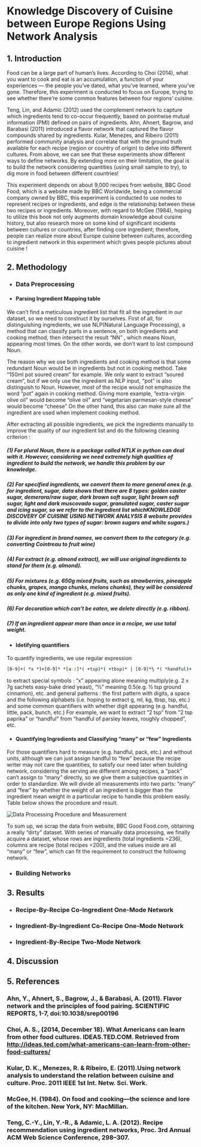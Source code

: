 # Knowledge Discovery of Cuisine between Europe Regions Using Network Analysis

## 1. Introduction
Food can be a large part of human’s lives. According to Choi (2014), what you want to cook and eat is an accumulation, a function of your experiences — the people you’ve dated, what you’ve learned, where you’ve gone. Therefore, this experiment is conducted to focus on Europe, trying to see whether there’re some common features between four regions’ cuisine.

Teng, Lin, and Adamic (2012) used the complement network to capture which ingredients tend to co-occur frequently, based on pointwise mutual information (PMI) defined on pairs of ingredients. Ahn, Ahnert, Bagrow, and Barabasi (2011) introduced a flavor network that captured the flavor compounds shared by ingredients. Kular, Menezes, and Ribeiro (2011) performed community analysis and correlate that with the ground truth available for each recipe (region or country of origin) to delve into different cultures. From above, we can see that these experiments show different ways to define networks. By extending more on their limitation, the goal is to build the network considering quantities (using small sample to try), to dig more in food between different countries!

This experiment depends on about 9,000 recipes from website, BBC Good Food, which is a website made by BBC Worldwide, being a commercial company owned by BBC, this experiment is conducted to use nodes to represent recipes or ingredients, and edge is the relationship between these two recipes or ingredients. Moreover, with regard to McGee (1984), hoping to utilize this book not only augments domain knowledge about cuisine history, but also research more on some kind of significant incidents between cultures or countries, after finding core ingredient; therefore, people can realize more about Europe cuisine between cultures, according to ingredient network in this experiment which gives people pictures about cuisine !

## 2. Methodology
- ### Data Preprocessing
- #### Parsing Ingredient Mapping table
We can’t find a meticulous ingredient list that fit all the ingredient in our dataset, so we need to construct it by ourselves. First of all, for distinguishing ingredients, we use NLP(Natural Language Processing), a method that can classify parts in a sentence, on both ingredients and cooking method, then intersect the result “NN” , which means Noun, appearing most times. On the other words, we don’t want to lost compound Noun. 

The reason why we use both ingredients and cooking method is that some redundant Noun would be in ingredients but not in cooking method. Take “150ml pot soured cream” for example. We only want to extract “soured cream”, but if we only use the ingredient as NLP input, “pot” is also distinguish to Noun. However, most of the recipe would not emphasize the word “pot” again in cooking method. Giving more example, “extra-virgin olive oil” would become “olive oil” and “vegetarian parmesan-style cheese” would become “cheese” On the other hand, this also can make sure all the ingredient are used when implement cooking method.

After extracting all possible ingredients, we pick the ingredients manually to improve the quality of our ingredient list and do the following cleaning criterion :
##### (1) For plural Noun, there is a package called NTLK in python can deal with it. However, considering we need extremely high qualities of ingredient to build the network, we handle this problem by our knowledge.
##### (2) For specified ingredients, we convert them to more general ones (e.g. for ingredient, sugar, data shows that there are 8 types: golden caster sugar, demerara/raw sugar, dark brown soft sugar, light brown soft sugar, light and dark muscovado sugar, granulated sugar, caster sugar and icing sugar, so we refer to the ingredient list whichKNOWLEDGE DISCOVERY OF CUISINE USING NETWORK ANALYSIS 8 website provides to divide into only two types of sugar: brown sugars and white sugars.)
##### (3) For ingredient in brand names, we convert them to the category (e.g. converting Cointreau to fruit wine)
##### (4) For extract (e.g. almond extract), we will use original ingredients to stand for them (e.g. almond).
##### (5) For mixtures (e.g. 650g mixed fruits, such as strawberries, pineapple chunks, grapes, mango chunks, melons chunks), they will be considered as only one kind of ingredient (e.g. mixed fruits).
##### (6) For decoration which can’t be eaten, we delete directly (e.g. ribbon).
##### (7) If an ingredient appear more than once in a recipe, we use total weight.

- #### Idetifying quantifiers
To quantify ingredients, we use regular expression 

```cmd
[0-9]+( *x *)+[0-9]* *[a-z]*( +tsp)*( +tbsp)* | [0-9]*½ *( *handful)+ | [0-9]*½ *( *bunch)+ | [0-9]*½ *( *little)+ | [0-9]*½ *( *pack)+ | [0-9]*½ +[a-z]*( +tsp)*( +tbsp)* | [0-9]+[a-z]*( +tsp)*( +tbsp)*
```
to extract special symbols : “x” appearing alone meaning multiply(e.g. 2 x 7g sachets easy-bake dried yeast), “½” meaning 0.5(e.g. ½ tsp ground cinnamon), etc. and general patterns : the first pattern with digits, a space and the following alphabets (i.e. hoping to extract g, ml, kg, tbsp, tsp, etc.) and some common quantifiers with whether digit appearing (e.g. handful, little, pack, bunch, etc.) For example, we want to extract “2 tsp” from “2 tsp paprika” or “handful” from “handful of parsley leaves, roughly chopped”, etc.

- #### Quantifying Ingredients and Classifying “many” or “few” Ingredients
For those quantifiers hard to measure (e.g. handful, pack, etc.) and without units, although we can just assign handful to “few” because the recipe writer may not care the quantities, to satisfy our need later when building network, considering the serving are different among recipes, a “pack” can’t assign to “many” directly, so we give them a subjective quantities in order to standardize.  We will divide all measurements into two parts: “many” and “few” by whether the weight of an ingredient is bigger than the ingredient mean weight in a particular recipe to handle this problem easily. Table below shows the procedure and result. 

![Data Processing Procedure and Measurement](https://github.com/mayritaspring/Recipe-Mining/blob/master/Social%20Network%20Analysis/figures/table1.png)

To sum up, we scrap the data from website, BBC Good Food.com, obtaining a really “dirty” dataset. With series of manually data processing, we finally acquire a dataset, whose rows are ingredients (total ingredients =236), columns are recipe (total recipes =200), and the values inside are all “many” or “few”, which can fit the requirement to construct the following network.

- ### Building Networks


## 3. Results
- ### Recipe-By-Recipe Co-Ingredient One-Mode Network

- ### Ingredient-By-Ingredient Co-Recipe One-Mode Network

- ### Ingredient-By-Recipe Two-Mode Network


## 4. Discussion


## 5. References
### Ahn, Y., Ahnert, S., Bagrow, J., & Barabasi, A. (2011). Flavor network and the principles of food pairing. SCIENTIFIC REPORTS, 1-7, doi:10.1038/srep00196
### Choi, A. S., (2014, December 18). What Americans can learn from other food cultures. IDEAS.TED.COM. Retrieved from http://ideas.ted.com/what-americans-can-learn-from-other-food-cultures/
### Kular, D. K., Menezes, R. & Ribeiro, E. (2011).Using network analysis to understand the relation between cuisine and culture. Proc. 2011 IEEE 1st Int. Netw. Sci. Work.
### McGee, H. (1984). On food and cooking—the science and lore of the kitchen. New York, NY: MacMillan.
### Teng, C.-Y., Lin, Y.-R., & Adamic, L. A. (2012). Recipe recommendation using ingredient networks, Proc. 3rd Annual ACM Web Science Conference, 298–307.






